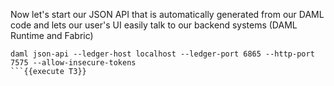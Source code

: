 Now let's start our JSON API that is automatically generated from our DAML code and lets our user's UI easily talk to our backend systems (DAML Runtime and Fabric)
```
daml json-api --ledger-host localhost --ledger-port 6865 --http-port 7575 --allow-insecure-tokens
```{{execute T3}}